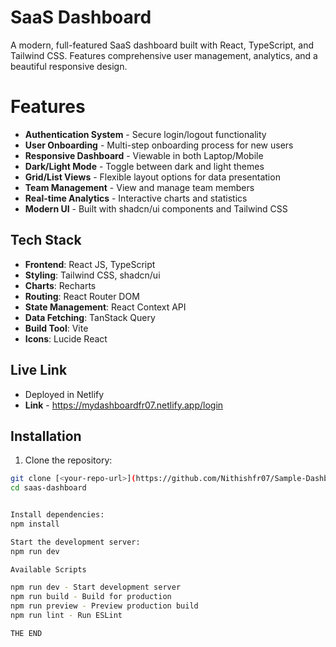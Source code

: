 # SaaS Dashboard

A modern, full-featured SaaS dashboard built with React, TypeScript, and Tailwind CSS. Features comprehensive user management, analytics, and a beautiful responsive design.

# Features

- **Authentication System** - Secure login/logout functionality
- **User Onboarding** - Multi-step onboarding process for new users
- **Responsive Dashboard** - Viewable in both Laptop/Mobile
- **Dark/Light Mode** - Toggle between dark and light themes
- **Grid/List Views** - Flexible layout options for data presentation
- **Team Management** - View and manage team members
- **Real-time Analytics** - Interactive charts and statistics
- **Modern UI** - Built with shadcn/ui components and Tailwind CSS

## Tech Stack

- **Frontend**: React JS, TypeScript
- **Styling**: Tailwind CSS, shadcn/ui
- **Charts**: Recharts
- **Routing**: React Router DOM
- **State Management**: React Context API
- **Data Fetching**: TanStack Query
- **Build Tool**: Vite
- **Icons**: Lucide React

## Live Link
 - Deployed in Netlify
 - **Link** - https://mydashboardfr07.netlify.app/login

## Installation

1. Clone the repository:
```bash
git clone [<your-repo-url>](https://github.com/Nithishfr07/Sample-Dashboard.git)
cd saas-dashboard


Install dependencies:
npm install

Start the development server:
npm run dev

Available Scripts

npm run dev - Start development server
npm run build - Build for production
npm run preview - Preview production build
npm run lint - Run ESLint

THE END

